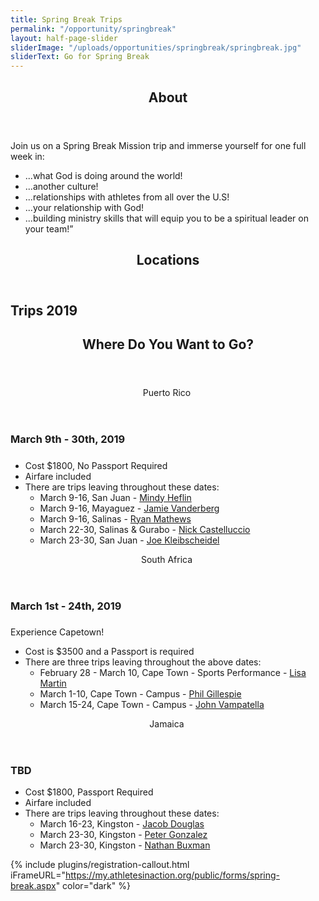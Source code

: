 ```yaml
---
title: Spring Break Trips
permalink: "/opportunity/springbreak"
layout: half-page-slider
sliderImage: "/uploads/opportunities/springbreak/springbreak.jpg"
sliderText: Go for Spring Break
---
```


<div class="row">
<div class=" span-12 cell" id="about">
<section class="section" id="about"><header class="section-header container text-center">
<h2 class="section-title first-color" data-title="About">About</h2>
</header></section>
</div></div>
<div class="row">
<div class=" span-12 cell">
<div class="container"><div style="text-align: center;">
<p style="text-align: left;">Join us on a Spring Break Mission trip and immerse yourself for one full week in:</p>
<ul class="list-style list-disc" style="text-align: left;">
<li>...what God is doing around the world!</li>
<li>...another culture!</li>
<li>...relationships with athletes from all over the U.S!</li>
<li>...your relationship with God!</li>
<li>...building ministry skills that will equip you to be a spiritual leader on your team!”</li>
</ul>
<p style="text-align: left;"></p>
<div></div>
</div>
</div></div></div>
<div class="row">
<div class=" span-12 cell" id="locations">
<header class="section-header container text-center">
<h2 class="section-title first-color" data-title="Locations">Locations</h2>
</header>
</div></div>
<div class="row">
<div class=" span-12 cell">
<h2 class="title text-center mb30"><span class="light first-color">Trips</span> 2019</h2>

<div class="container"><header class="title-block text-center mb50">
<h2 class="title-border custom text-uppercase text-center mb20">Where Do You Want to Go?</h2>
</header>
<div class="row">
<div class="col-sm-4">
<div class="pricing-table flat"><header>
<div class="price">Puerto Rico&nbsp;</div>
</header>
<h3>March 9th - 30th, 2019</h3>
<h5></h5>
<ul class="pricing-list">
<li><i class="icon-check"></i>Cost $1800, No Passport Required</li>
<li><i class="icon-check"></i>Airfare included</li>
<li>There are trips leaving throughout these dates:
<ul>
<li>March 9-16, San Juan - <a href="mailto:mindy.heflin@athletesinaction.org">Mindy Heflin</a></li>
<li>March 9-16, Mayaguez - <a href="mailto:jamie.vandenberg@athletesinaction.org">Jamie Vanderberg</a></li>
<li>March 9-16, Salinas - <a href="mailto:ryan.mathews@athletesinaction.org">Ryan Mathews</a></li>
<li>March 22-30, Salinas & Gurabo - <a href="mailto:nick.castelluccio@athletesinaction.org">Nick Castelluccio</a></li>
<li>March 23-30, San Juan - <a href="mailto:joseph.kleibscheidel@athletesinaction.org">Joe Kleibscheidel</a></li>
</ul>
</li>
</ul>
</div>
<!-- End .pricing-table --></div>
<!-- End .col-md-4 -->
<div class="col-sm-4">
<div class="pricing-table flat"><header>
<div class="price">South Africa&nbsp;</div>
</header>
<h3>March 1st - 24th, 2019</h3>
<h5><em> </em></h5>
<p class="pricing-desc">Experience Capetown!</p>
<ul class="pricing-list">
<li><i class="icon-check"></i>Cost is $3500 and a Passport is required</li>
<li>There are three trips leaving throughout the above dates:
<ul>
<li>February 28 - March 10, Cape Town - Sports Performance - <a href="mailto:Lisa.Martin@athletesinaction.org">Lisa Martin</a></li>
<li>March 1-10, Cape Town - Campus - <a href="mailto:phil.gillespie@athletesinaction.org">Phil Gillespie</a></li>
<li>March 15-24, Cape Town - Campus - <a href="mailto:john.vampatella@athletesinaction.org">John Vampatella</a></li>
</ul>
</li>
</ul>
</div>
<!-- End .pricing-table --></div>
<!-- End .col-md-4 -->
<div class="col-sm-4">
<div class="pricing-table flat"><header>
<div class="price">Jamaica&nbsp;</div>
</header>
<h3>TBD</h3>
<p class="pricing-desc"></p>
<ul class="pricing-list">
<li><i class="icon-check"></i>Cost $1800, Passport Required</li>
<li><i class="icon-check"></i>Airfare included</li>
<li>There are trips leaving throughout these dates:
<ul>
<li>March 16-23, Kingston - <a href="mailto:jacob.douglas@athletesinaction.org">Jacob Douglas</a></li>
<li>March 23-30, Kingston - <a href="mailto:peter.gonzalez@athletesinaction.org">Peter Gonzalez</a></li>
<li>March 23-30, Kingston - <a href="mailto:nathan.buxman@athletesinaction.org">Nathan Buxman</a></li>
</ul>
</li>
</ul>
</div>
<!-- End .pricing-table --></div>
<!-- End .col-md-4 --></div>
</div></div></div>

{% include plugins/registration-callout.html iFrameURL="https://my.athletesinaction.org/public/forms/spring-break.aspx" color="dark" %}
